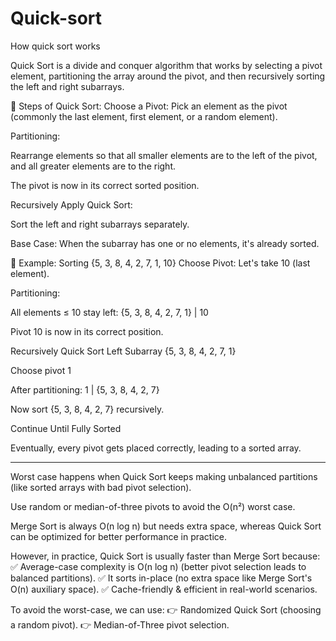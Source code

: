 # Quick-sort
How quick sort works 

Quick Sort is a divide and conquer algorithm that works by selecting a pivot element, partitioning the array around the pivot, and then recursively sorting the left and right subarrays.

🔹 Steps of Quick Sort:
Choose a Pivot: Pick an element as the pivot (commonly the last element, first element, or a random element).

Partitioning:

Rearrange elements so that all smaller elements are to the left of the pivot, and all greater elements are to the right.

The pivot is now in its correct sorted position.

Recursively Apply Quick Sort:

Sort the left and right subarrays separately.

Base Case: When the subarray has one or no elements, it's already sorted.

🔹 Example: Sorting {5, 3, 8, 4, 2, 7, 1, 10}
Choose Pivot: Let's take 10 (last element).

Partitioning:

All elements ≤ 10 stay left: {5, 3, 8, 4, 2, 7, 1} | 10

Pivot 10 is now in its correct position.

Recursively Quick Sort Left Subarray {5, 3, 8, 4, 2, 7, 1}

Choose pivot 1

After partitioning: 1 | {5, 3, 8, 4, 2, 7}

Now sort {5, 3, 8, 4, 2, 7} recursively.

Continue Until Fully Sorted

Eventually, every pivot gets placed correctly, leading to a sorted array.


---------------------------------------------------------------------------------------------------------------------------------------------------------------------------------------------------------------



Worst case happens when Quick Sort keeps making unbalanced partitions (like sorted arrays with bad pivot selection).

Use random or median-of-three pivots to avoid the O(n²) worst case.

Merge Sort is always O(n log n) but needs extra space, whereas Quick Sort can be optimized for better performance in practice.

However, in practice, Quick Sort is usually faster than Merge Sort because:
✅ Average-case complexity is O(n log n) (better pivot selection leads to balanced partitions).
✅ It sorts in-place (no extra space like Merge Sort's O(n) auxiliary space).
✅ Cache-friendly & efficient in real-world scenarios.

To avoid the worst-case, we can use:
👉 Randomized Quick Sort (choosing a random pivot).
👉 Median-of-Three pivot selection.


